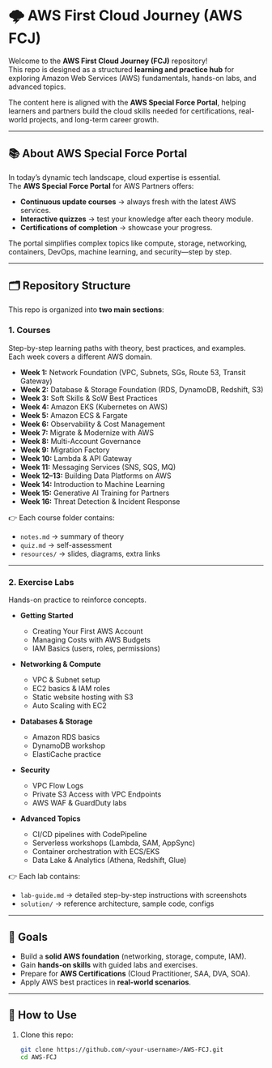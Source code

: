 # 🌩️ AWS First Cloud Journey (AWS FCJ)

Welcome to the **AWS First Cloud Journey (FCJ)** repository!  
This repo is designed as a structured **learning and practice hub** for exploring Amazon Web Services (AWS) fundamentals, hands-on labs, and advanced topics.  

The content here is aligned with the **AWS Special Force Portal**, helping learners and partners build the cloud skills needed for certifications, real-world projects, and long-term career growth.  

---

## 📚 About AWS Special Force Portal

In today’s dynamic tech landscape, cloud expertise is essential.  
The **AWS Special Force Portal** for AWS Partners offers:

- **Continuous update courses** → always fresh with the latest AWS services.  
- **Interactive quizzes** → test your knowledge after each theory module.  
- **Certifications of completion** → showcase your progress.  

The portal simplifies complex topics like compute, storage, networking, containers, DevOps, machine learning, and security—step by step.  

---

## 🗂️ Repository Structure

This repo is organized into **two main sections**:

### 1. Courses
Step-by-step learning paths with theory, best practices, and examples.  
Each week covers a different AWS domain.  

- **Week 1:** Network Foundation (VPC, Subnets, SGs, Route 53, Transit Gateway)  
- **Week 2:** Database & Storage Foundation (RDS, DynamoDB, Redshift, S3)  
- **Week 3:** Soft Skills & SoW Best Practices  
- **Week 4:** Amazon EKS (Kubernetes on AWS)  
- **Week 5:** Amazon ECS & Fargate  
- **Week 6:** Observability & Cost Management  
- **Week 7:** Migrate & Modernize with AWS  
- **Week 8:** Multi-Account Governance  
- **Week 9:** Migration Factory  
- **Week 10:** Lambda & API Gateway  
- **Week 11:** Messaging Services (SNS, SQS, MQ)  
- **Week 12–13:** Building Data Platforms on AWS  
- **Week 14:** Introduction to Machine Learning  
- **Week 15:** Generative AI Training for Partners  
- **Week 16:** Threat Detection & Incident Response  

👉 Each course folder contains:
- `notes.md` → summary of theory  
- `quiz.md` → self-assessment  
- `resources/` → slides, diagrams, extra links  

---

### 2. Exercise Labs
Hands-on practice to reinforce concepts.  

- **Getting Started**
  - Creating Your First AWS Account  
  - Managing Costs with AWS Budgets  
  - IAM Basics (users, roles, permissions)  

- **Networking & Compute**
  - VPC & Subnet setup  
  - EC2 basics & IAM roles  
  - Static website hosting with S3  
  - Auto Scaling with EC2  

- **Databases & Storage**
  - Amazon RDS basics  
  - DynamoDB workshop  
  - ElastiCache practice  

- **Security**
  - VPC Flow Logs  
  - Private S3 Access with VPC Endpoints  
  - AWS WAF & GuardDuty labs  

- **Advanced Topics**
  - CI/CD pipelines with CodePipeline  
  - Serverless workshops (Lambda, SAM, AppSync)  
  - Container orchestration with ECS/EKS  
  - Data Lake & Analytics (Athena, Redshift, Glue)  

👉 Each lab contains:
- `lab-guide.md` → detailed step-by-step instructions with screenshots  
- `solution/` → reference architecture, sample code, configs  

---

## 🎯 Goals

- Build a **solid AWS foundation** (networking, storage, compute, IAM).  
- Gain **hands-on skills** with guided labs and exercises.  
- Prepare for **AWS Certifications** (Cloud Practitioner, SAA, DVA, SOA).  
- Apply AWS best practices in **real-world scenarios**.  

---

## 🚀 How to Use

1. Clone this repo:  
   ```bash
   git clone https://github.com/<your-username>/AWS-FCJ.git
   cd AWS-FCJ
